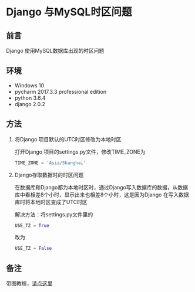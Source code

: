 # Django 与MySQL时区问题

## 前言

Django 使用MySQL数据库出现的时区问题

## 环境

- Windows 10
- pycharm 2017.3.3 professional edition
- python 3.6.4
- django 2.0.2

## 方法

1. 将Django 项目默认的UTC时区修改为本地时区

    打开Django 项目的settings.py文件，修改TIME_ZONE为

    ```python
    TIME_ZONE = 'Asia/Shanghai'
    ```

2. Django存取数据时的时区问题

    在数据库和Django都为本地时区时，通过Django写入数据库的数据，从数据库中看相差8个小时，显示出来也相差8个小时，这是因为Django 在写入数据库时将本地时区变成了UTC时区

    解决方法：将settings.py文件里的

    ```python
    USE_TZ = True
    ```

    改为

    ```python
    USE_TZ = False
    ```

## 备注

带图教程，[请点这里](https://blog.csdn.net/mildddd/article/details/79800860)
